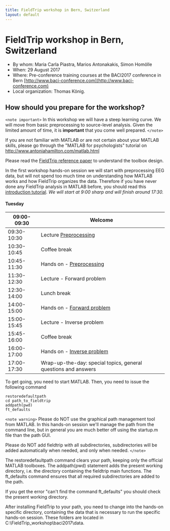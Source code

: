 ```yaml
---
title: FieldTrip workshop in Bern, Switzerland
layout: default
---
```


# FieldTrip workshop in Bern, Switzerland

*  By whom: Maria Carla Piastra, Marios Antonakakis, Simon Homölle
*  When: 29 August 2017
*  Where: Pre-conference training courses at the BACI2017 conference in Bern [http://www.baci-conference.com](http://www.baci-conference.com)
*  Local organization: Thomas König.

## How should you prepare for the workshop?

`<note important>`
In this workshop we will have a steep learning curve. We will move from basic preprocessing to source-level analysis. Given the limited amount of time, it is **important** that you come well prepared.
`</note>`

If you are not familiar with MATLAB or are not certain about your MATLAB skills, please go through the "MATLAB for psychologists" tutorial on http://www.antoniahamilton.com/matlab.html

Please read the [FieldTrip reference paper](http://www.hindawi.com/journals/cin/2011/156869/) to understand the toolbox design.

In the first workshop hands-on session we will start with preprocessing EEG data, but will not spend too much time on understanding how MATLAB works and how FieldTrip organizes the data. Therefore if you have never done any FieldTrip analysis in MATLAB before, you should read this [introduction tutorial](/tutorial/introduction).
*We will start at 9:00 sharp and will finish around 17:30.*

####  Tuesday

 | 09:00-09:30 | Welcome                                                                                                                              |
 | ----------- | -------                                                                                                                              |
 | 09:30-10:30 | Lecture [ Preprocessing](http:/ftp.fieldtriptoolbox.org/pub/fieldtrip/workshop/baci2017/antonakakis_preprocessing_29_08_2017.pptx )  |
 | 10:30-10:45 | Coffee break                                                                                                                         |
 | 10:45-11:30 | Hands on - [Preprocessing](/workshop/baci2017/preprocessing )                                                                        |
 | 11:30-12:30 | Lecture - Forward problem                                                                                                            |
 | 12:30-14:00 | Lunch break                                                                                                                          |
 | 14:00-15:00 | Hands on - [Forward problem](/workshop/baci2017/forwardproblem )                                                                     |
 | 15:00-15:45 | Lecture - Inverse problem                                                                                                            |
 | 15:45-16:00 | Coffee break                                                                                                                         |
 | 16:00-17:00 | Hands on - [Inverse problem](/workshop/baci2017/inverseproblem )                                                                     |
 | 17:00-17:30 | Wrap-up-the-day: special topics, general questions and answers                                                                       |

To get going, you need to start MATLAB. Then, you need to issue the following command

    restoredefaultpath
    cd path_to_fieldtrip
    addpath(pwd)
    ft_defaults

`<note warning>`
Please do NOT use the graphical path management tool from MATLAB. In this hands-on session we'll manage the path from the command line, but in general you are much better off using the startup.m file than the path GUI.

Please do NOT add fieldtrip with all subdirectories, subdirectories will be added automatically when needed, and only when needed.
`</note>`

The restoredefaultpath command clears your path, keeping only the
official MATLAB toolboxes. The addpath(pwd) statement adds the
present working directory, i.e. the directory containing the fieldtrip
main functions. The ft_defaults command ensures that all required
subdirectories are added to the path.

If you get the error "can't find the command ft_defaults" you should check the present working directory.

After installing FieldTrip to your path, you need to change into the hands-on specific directory, containing the data that is necessary to run the specific hands-on session. These folders are located in C:\FieldTrip_workshop\baci2017\data.
